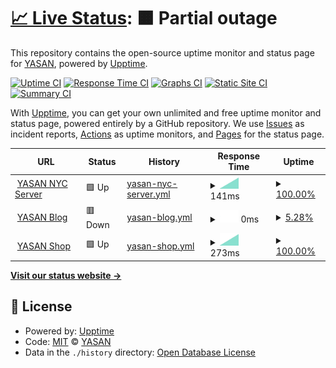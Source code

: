 # [📈 Live Status](https://status.yasan.dev): <!--live status--> **🟧 Partial outage**

This repository contains the open-source uptime monitor and status page for [YASAN](https://play.google.com/store/apps/dev?id=5427160200036080377), powered by [Upptime](https://github.com/upptime/upptime).

[![Uptime CI](https://github.com/yasandev/upptime/workflows/Uptime%20CI/badge.svg)](https://github.com/upptime/upptime/actions?query=workflow%3A%22Uptime+CI%22)
[![Response Time CI](https://github.com/yasandev/upptime/workflows/Response%20Time%20CI/badge.svg)](https://github.com/upptime/upptime/actions?query=workflow%3A%22Response+Time+CI%22)
[![Graphs CI](https://github.com/yasandev/upptime/workflows/Graphs%20CI/badge.svg)](https://github.com/upptime/upptime/actions?query=workflow%3A%22Graphs+CI%22)
[![Static Site CI](https://github.com/yasandev/upptime/workflows/Static%20Site%20CI/badge.svg)](https://github.com/upptime/upptime/actions?query=workflow%3A%22Static+Site+CI%22)
[![Summary CI](https://github.com/yasandev/upptime/workflows/Summary%20CI/badge.svg)](https://github.com/upptime/upptime/actions?query=workflow%3A%22Summary+CI%22)

With [Upptime](https://upptime.js.org), you can get your own unlimited and free uptime monitor and status page, powered entirely by a GitHub repository. We use [Issues](https://github.com/yasandev/upptime/issues) as incident reports, [Actions](https://github.com/yasandev/upptime/actions) as uptime monitors, and [Pages](https://status.yasan.dev) for the status page.

<!--start: status pages-->
<!-- This summary is generated by Upptime (https://github.com/upptime/upptime) -->
<!-- Do not edit this manually, your changes will be overwritten -->
<!-- prettier-ignore -->
| URL | Status | History | Response Time | Uptime |
| --- | ------ | ------- | ------------- | ------ |
| <img alt="" src="https://yasan.dev/yasan_logo_light_pure.png" height="13"> [YASAN NYC Server](https://www.yasan.dev) | 🟩 Up | [yasan-nyc-server.yml](https://github.com/yasandev/upptime/commits/master/history/yasan-nyc-server.yml) | <details><summary><img alt="Response time graph" src="./graphs/yasan-nyc-server/response-time-week.png" height="20"> 141ms</summary><br><a href="https://status.yasan.dev/history/yasan-nyc-server"><img alt="Response time 141" src="https://img.shields.io/endpoint?url=https%3A%2F%2Fraw.githubusercontent.com%2Fyasandev%2Fupptime%2Fmaster%2Fapi%2Fyasan-nyc-server%2Fresponse-time.json"></a><br><a href="https://status.yasan.dev/history/yasan-nyc-server"><img alt="24-hour response time 141" src="https://img.shields.io/endpoint?url=https%3A%2F%2Fraw.githubusercontent.com%2Fyasandev%2Fupptime%2Fmaster%2Fapi%2Fyasan-nyc-server%2Fresponse-time-day.json"></a><br><a href="https://status.yasan.dev/history/yasan-nyc-server"><img alt="7-day response time 141" src="https://img.shields.io/endpoint?url=https%3A%2F%2Fraw.githubusercontent.com%2Fyasandev%2Fupptime%2Fmaster%2Fapi%2Fyasan-nyc-server%2Fresponse-time-week.json"></a><br><a href="https://status.yasan.dev/history/yasan-nyc-server"><img alt="30-day response time 141" src="https://img.shields.io/endpoint?url=https%3A%2F%2Fraw.githubusercontent.com%2Fyasandev%2Fupptime%2Fmaster%2Fapi%2Fyasan-nyc-server%2Fresponse-time-month.json"></a><br><a href="https://status.yasan.dev/history/yasan-nyc-server"><img alt="1-year response time 141" src="https://img.shields.io/endpoint?url=https%3A%2F%2Fraw.githubusercontent.com%2Fyasandev%2Fupptime%2Fmaster%2Fapi%2Fyasan-nyc-server%2Fresponse-time-year.json"></a></details> | <details><summary><a href="https://status.yasan.dev/history/yasan-nyc-server">100.00%</a></summary><a href="https://status.yasan.dev/history/yasan-nyc-server"><img alt="All-time uptime 100.00%" src="https://img.shields.io/endpoint?url=https%3A%2F%2Fraw.githubusercontent.com%2Fyasandev%2Fupptime%2Fmaster%2Fapi%2Fyasan-nyc-server%2Fuptime.json"></a><br><a href="https://status.yasan.dev/history/yasan-nyc-server"><img alt="24-hour uptime 100.00%" src="https://img.shields.io/endpoint?url=https%3A%2F%2Fraw.githubusercontent.com%2Fyasandev%2Fupptime%2Fmaster%2Fapi%2Fyasan-nyc-server%2Fuptime-day.json"></a><br><a href="https://status.yasan.dev/history/yasan-nyc-server"><img alt="7-day uptime 100.00%" src="https://img.shields.io/endpoint?url=https%3A%2F%2Fraw.githubusercontent.com%2Fyasandev%2Fupptime%2Fmaster%2Fapi%2Fyasan-nyc-server%2Fuptime-week.json"></a><br><a href="https://status.yasan.dev/history/yasan-nyc-server"><img alt="30-day uptime 100.00%" src="https://img.shields.io/endpoint?url=https%3A%2F%2Fraw.githubusercontent.com%2Fyasandev%2Fupptime%2Fmaster%2Fapi%2Fyasan-nyc-server%2Fuptime-month.json"></a><br><a href="https://status.yasan.dev/history/yasan-nyc-server"><img alt="1-year uptime 100.00%" src="https://img.shields.io/endpoint?url=https%3A%2F%2Fraw.githubusercontent.com%2Fyasandev%2Fupptime%2Fmaster%2Fapi%2Fyasan-nyc-server%2Fuptime-year.json"></a></details>
| <img alt="" src="https://yasan.dev/yasan_logo_light_pure.png" height="13"> [YASAN Blog](https://www.blog.yasan.dev) | 🟥 Down | [yasan-blog.yml](https://github.com/yasandev/upptime/commits/master/history/yasan-blog.yml) | <details><summary><img alt="Response time graph" src="./graphs/yasan-blog/response-time-week.png" height="20"> 0ms</summary><br><a href="https://status.yasan.dev/history/yasan-blog"><img alt="Response time 0" src="https://img.shields.io/endpoint?url=https%3A%2F%2Fraw.githubusercontent.com%2Fyasandev%2Fupptime%2Fmaster%2Fapi%2Fyasan-blog%2Fresponse-time.json"></a><br><a href="https://status.yasan.dev/history/yasan-blog"><img alt="24-hour response time 0" src="https://img.shields.io/endpoint?url=https%3A%2F%2Fraw.githubusercontent.com%2Fyasandev%2Fupptime%2Fmaster%2Fapi%2Fyasan-blog%2Fresponse-time-day.json"></a><br><a href="https://status.yasan.dev/history/yasan-blog"><img alt="7-day response time 0" src="https://img.shields.io/endpoint?url=https%3A%2F%2Fraw.githubusercontent.com%2Fyasandev%2Fupptime%2Fmaster%2Fapi%2Fyasan-blog%2Fresponse-time-week.json"></a><br><a href="https://status.yasan.dev/history/yasan-blog"><img alt="30-day response time 0" src="https://img.shields.io/endpoint?url=https%3A%2F%2Fraw.githubusercontent.com%2Fyasandev%2Fupptime%2Fmaster%2Fapi%2Fyasan-blog%2Fresponse-time-month.json"></a><br><a href="https://status.yasan.dev/history/yasan-blog"><img alt="1-year response time 0" src="https://img.shields.io/endpoint?url=https%3A%2F%2Fraw.githubusercontent.com%2Fyasandev%2Fupptime%2Fmaster%2Fapi%2Fyasan-blog%2Fresponse-time-year.json"></a></details> | <details><summary><a href="https://status.yasan.dev/history/yasan-blog">5.28%</a></summary><a href="https://status.yasan.dev/history/yasan-blog"><img alt="All-time uptime 5.28%" src="https://img.shields.io/endpoint?url=https%3A%2F%2Fraw.githubusercontent.com%2Fyasandev%2Fupptime%2Fmaster%2Fapi%2Fyasan-blog%2Fuptime.json"></a><br><a href="https://status.yasan.dev/history/yasan-blog"><img alt="24-hour uptime 5.28%" src="https://img.shields.io/endpoint?url=https%3A%2F%2Fraw.githubusercontent.com%2Fyasandev%2Fupptime%2Fmaster%2Fapi%2Fyasan-blog%2Fuptime-day.json"></a><br><a href="https://status.yasan.dev/history/yasan-blog"><img alt="7-day uptime 5.28%" src="https://img.shields.io/endpoint?url=https%3A%2F%2Fraw.githubusercontent.com%2Fyasandev%2Fupptime%2Fmaster%2Fapi%2Fyasan-blog%2Fuptime-week.json"></a><br><a href="https://status.yasan.dev/history/yasan-blog"><img alt="30-day uptime 5.28%" src="https://img.shields.io/endpoint?url=https%3A%2F%2Fraw.githubusercontent.com%2Fyasandev%2Fupptime%2Fmaster%2Fapi%2Fyasan-blog%2Fuptime-month.json"></a><br><a href="https://status.yasan.dev/history/yasan-blog"><img alt="1-year uptime 5.28%" src="https://img.shields.io/endpoint?url=https%3A%2F%2Fraw.githubusercontent.com%2Fyasandev%2Fupptime%2Fmaster%2Fapi%2Fyasan-blog%2Fuptime-year.json"></a></details>
| <img alt="" src="https://yasan.dev/yasan_logo_light_pure.png" height="13"> [YASAN Shop](https://shop.spreadshirt.com/YASAN) | 🟩 Up | [yasan-shop.yml](https://github.com/yasandev/upptime/commits/master/history/yasan-shop.yml) | <details><summary><img alt="Response time graph" src="./graphs/yasan-shop/response-time-week.png" height="20"> 273ms</summary><br><a href="https://status.yasan.dev/history/yasan-shop"><img alt="Response time 273" src="https://img.shields.io/endpoint?url=https%3A%2F%2Fraw.githubusercontent.com%2Fyasandev%2Fupptime%2Fmaster%2Fapi%2Fyasan-shop%2Fresponse-time.json"></a><br><a href="https://status.yasan.dev/history/yasan-shop"><img alt="24-hour response time 273" src="https://img.shields.io/endpoint?url=https%3A%2F%2Fraw.githubusercontent.com%2Fyasandev%2Fupptime%2Fmaster%2Fapi%2Fyasan-shop%2Fresponse-time-day.json"></a><br><a href="https://status.yasan.dev/history/yasan-shop"><img alt="7-day response time 273" src="https://img.shields.io/endpoint?url=https%3A%2F%2Fraw.githubusercontent.com%2Fyasandev%2Fupptime%2Fmaster%2Fapi%2Fyasan-shop%2Fresponse-time-week.json"></a><br><a href="https://status.yasan.dev/history/yasan-shop"><img alt="30-day response time 273" src="https://img.shields.io/endpoint?url=https%3A%2F%2Fraw.githubusercontent.com%2Fyasandev%2Fupptime%2Fmaster%2Fapi%2Fyasan-shop%2Fresponse-time-month.json"></a><br><a href="https://status.yasan.dev/history/yasan-shop"><img alt="1-year response time 273" src="https://img.shields.io/endpoint?url=https%3A%2F%2Fraw.githubusercontent.com%2Fyasandev%2Fupptime%2Fmaster%2Fapi%2Fyasan-shop%2Fresponse-time-year.json"></a></details> | <details><summary><a href="https://status.yasan.dev/history/yasan-shop">100.00%</a></summary><a href="https://status.yasan.dev/history/yasan-shop"><img alt="All-time uptime 100.00%" src="https://img.shields.io/endpoint?url=https%3A%2F%2Fraw.githubusercontent.com%2Fyasandev%2Fupptime%2Fmaster%2Fapi%2Fyasan-shop%2Fuptime.json"></a><br><a href="https://status.yasan.dev/history/yasan-shop"><img alt="24-hour uptime 100.00%" src="https://img.shields.io/endpoint?url=https%3A%2F%2Fraw.githubusercontent.com%2Fyasandev%2Fupptime%2Fmaster%2Fapi%2Fyasan-shop%2Fuptime-day.json"></a><br><a href="https://status.yasan.dev/history/yasan-shop"><img alt="7-day uptime 100.00%" src="https://img.shields.io/endpoint?url=https%3A%2F%2Fraw.githubusercontent.com%2Fyasandev%2Fupptime%2Fmaster%2Fapi%2Fyasan-shop%2Fuptime-week.json"></a><br><a href="https://status.yasan.dev/history/yasan-shop"><img alt="30-day uptime 100.00%" src="https://img.shields.io/endpoint?url=https%3A%2F%2Fraw.githubusercontent.com%2Fyasandev%2Fupptime%2Fmaster%2Fapi%2Fyasan-shop%2Fuptime-month.json"></a><br><a href="https://status.yasan.dev/history/yasan-shop"><img alt="1-year uptime 100.00%" src="https://img.shields.io/endpoint?url=https%3A%2F%2Fraw.githubusercontent.com%2Fyasandev%2Fupptime%2Fmaster%2Fapi%2Fyasan-shop%2Fuptime-year.json"></a></details>

<!--end: status pages-->

[**Visit our status website →**](https://status.yasan.dev)

## 📄 License

- Powered by: [Upptime](https://github.com/upptime/upptime)
- Code: [MIT](./LICENSE) © [YASAN](https://play.google.com/store/apps/dev?id=5427160200036080377)
- Data in the `./history` directory: [Open Database License](https://opendatacommons.org/licenses/odbl/1-0/)

